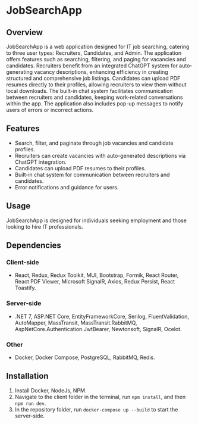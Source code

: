 # JobSearchApp

## Overview

JobSearchApp is a web application designed for IT job searching, catering to three user types: Recruiters, Candidates, and Admin. The application offers features such as searching, filtering, and paging for vacancies and candidates. Recruiters benefit from an integrated ChatGPT system for auto-generating vacancy descriptions, enhancing efficiency in creating structured and comprehensive job listings. Candidates can upload PDF resumes directly to their profiles, allowing recruiters to view them without local downloads. The built-in chat system facilitates communication between recruiters and candidates, keeping work-related conversations within the app. The application also includes pop-up messages to notify users of errors or incorrect actions.

## Features

- Search, filter, and paginate through job vacancies and candidate profiles.
- Recruiters can create vacancies with auto-generated descriptions via ChatGPT integration.
- Candidates can upload PDF resumes to their profiles.
- Built-in chat system for communication between recruiters and candidates.
- Error notifications and guidance for users.

## Usage

JobSearchApp is designed for individuals seeking employment and those looking to hire IT professionals.

## Dependencies

### Client-side

- React, Redux, Redux Toolkit, MUI, Bootstrap, Formik, React Router, React PDF Viewer, Microsoft SignalR, Axios, Redux Persist, React Toastify.

### Server-side

- .NET 7, ASP.NET Core, EntityFrameworkCore, Serilog, FluentValidation, AutoMapper, MassTransit, MassTransit.RabbitMQ, AspNetCore.Authentication.JwtBearer, Newtonsoft, SignalR, Ocelot.

### Other

- Docker, Docker Compose, PostgreSQL, RabbitMQ, Redis.

## Installation

1. Install Docker, NodeJs, NPM.
2. Navigate to the client folder in the terminal, run `npm install`, and then `npm run dev`.
3. In the repository folder, run `docker-compose up --build` to start the server-side.

